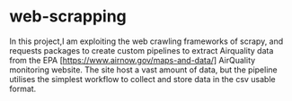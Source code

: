 # web-scrapping
In this project,I am exploiting the web crawling frameworks of scrapy, and requests packages to create custom pipelines to extract Airquality data from the EPA [https://www.airnow.gov/maps-and-data/] AirQuality monitoring website. The site host a vast amount of data, but the pipeline utilises the simplest workflow to collect and store data in the csv usable format.
